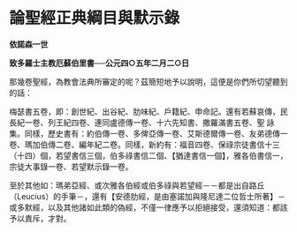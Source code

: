 # 論聖經正典綱目與默示錄


**依諾森一世**

**致多羅士主教厄蘇伯里書──公元四○五年二月二○日**





那幾卷聖經，為教會法典所審定的呢？茲簡短地予以說明，這便是你們所切望聽到的話：

梅瑟書五卷，即：創世紀、出谷紀、肋味紀、戶籍紀、申命記。還有若蘇哀傳，民長紀一卷、列王紀四卷、連同盧德傳一卷、十六先知書、撒羅滿書五卷、聖
詠集。同樣，歷史書有：約伯傳一卷、多俾亞傳一卷、艾斯德爾傳一卷、友弟德傳一卷、瑪加伯傳二卷、編年紀二卷。同樣，新約有：福音四卷、保祿宗徒書信十三
（十四）個，若望書信三個，伯多祿書信二個、【猶達書信一個】，雅各伯書信一，宗徒大事錄一卷、若望默示錄一卷。

至於其他如：瑪弟亞經、或次雅各伯經或伯多祿與若望經－－都是出自路丘（Leucius）的手筆－，還有【安德肋經，是由塞諾加與隆尼達二位哲士所著】－或多默經，以及其他諸如此類的偽經，不僅一律應予以拒絕接受，還須知道：都該予以責斥，才對。

